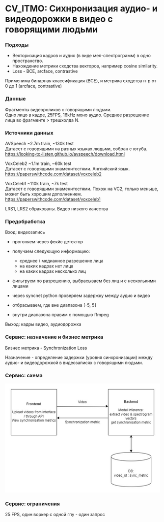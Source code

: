 # CV_ITMO: Сихнронизация аудио- и видеодорожки в видео с говорящими людьми

### Подходы

- Векторизация кадров и аудио (в виде мел-спектрограмм) в одно пространство.
- Нахождение метрики сходства векторов, например cosine similarity.
- Loss - BCE, arcface, contrastive

Применима бинарная классификация (BCE), и метрика сходства н-р от 0 до 1 (arcface, contrastive)

### Данные

Фрагменты видеороликов с говорящими людьми. <br>
Одно лицо в кадре, 25FPS, 16kHz моно аудио.
Среднее разрешение лица во фрагменте > трешхолда N.

### Источники данных

AVSpeech
~2.7m train, ~130k test <br>
Датасет с говорящими на разных языках людьми, собран с ютуба. <br>
https://looking-to-listen.github.io/avspeech/download.html <br>

VoxCeleb2
~1.1m train, ~60k test <br>
Датасет с говорящими знаменитостями. Английский язык. <br>
https://paperswithcode.com/dataset/voxceleb2

VoxCeleb1
~110k train, ~7k test <br>
Датасет с говорящими знаменитостями.
Похож на VC2, только меньше, может быть хорошим дополнением.<br>
https://paperswithcode.com/dataset/voxceleb1

LRS1, LRS2 обракованы. Видео низкого качества

### Предобработка

Вход: видеозапись
- прогоняем через фекйс детектор
- получаем следующую информацию:
  - среднее / медианное разрешение лица 
  - на каких кадрах нет лица
  - на каких кадрах несколько лиц
  
- фильтруем по разрешению, выбрасываем без лиц и с несколькими лицами
- через syncnet python проверяем задержку между аудио и видео
- отбрасываем, где вне диапазона [-5, 5]
- внутри диапазона правим с помощью ffmpeg

Выход: кадры видео, аудиодорожка

### Сервис: назначение и бизнес метрика

Бизнес метрика - Synchronization Loss

Назначение - определение задержки (уровня синхронизации) между аудио- и видеодорожкой в видеозаписях с говорящими людьми.
### Сервис: схема

![](misc/service-scheme.jpg)

### Сервис: ограничения

25 FPS, один воркер с одной гпу - один запрос